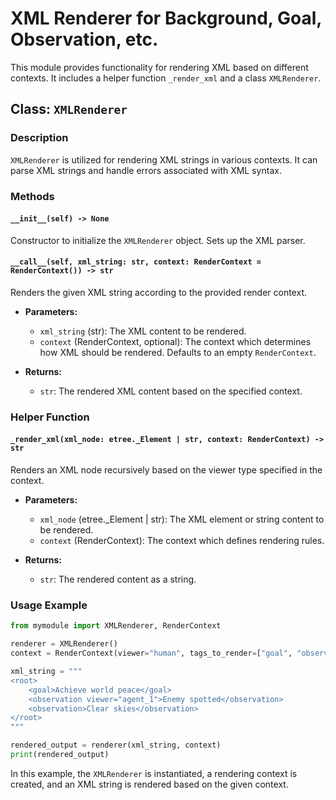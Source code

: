 # XML Renderer for Background, Goal, Observation, etc.

This module provides functionality for rendering XML based on different contexts. It includes a helper function `_render_xml` and a class `XMLRenderer`.

## Class: `XMLRenderer`

### Description

`XMLRenderer` is utilized for rendering XML strings in various contexts. It can parse XML strings and handle errors associated with XML syntax.

### Methods

#### `__init__(self) -> None`

Constructor to initialize the `XMLRenderer` object. Sets up the XML parser.

#### `__call__(self, xml_string: str, context: RenderContext = RenderContext()) -> str`

Renders the given XML string according to the provided render context.

- **Parameters:**
  - `xml_string` (str): The XML content to be rendered.
  - `context` (RenderContext, optional): The context which determines how XML should be rendered. Defaults to an empty `RenderContext`.

- **Returns:**
  - `str`: The rendered XML content based on the specified context.

### Helper Function

#### `_render_xml(xml_node: etree._Element | str, context: RenderContext) -> str`

Renders an XML node recursively based on the viewer type specified in the context.

- **Parameters:**
  - `xml_node` (etree._Element | str): The XML element or string content to be rendered.
  - `context` (RenderContext): The context which defines rendering rules.

- **Returns:**
  - `str`: The rendered content as a string.

### Usage Example

```python
from mymodule import XMLRenderer, RenderContext

renderer = XMLRenderer()
context = RenderContext(viewer="human", tags_to_render=["goal", "observation"])

xml_string = """
<root>
    <goal>Achieve world peace</goal>
    <observation viewer="agent_1">Enemy spotted</observation>
    <observation>Clear skies</observation>
</root>
"""

rendered_output = renderer(xml_string, context)
print(rendered_output)
```

In this example, the `XMLRenderer` is instantiated, a rendering context is created, and an XML string is rendered based on the given context.
